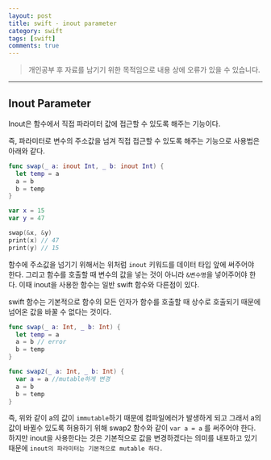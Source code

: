```yaml
---
layout: post
title: swift - inout parameter
category: swift
tags: [swift]
comments: true
---
```


> 개인공부 후 자료를 남기기 위한 목적임으로 내용 상에 오류가 있을 수 있습니다.    

<hr>

## Inout Parameter

Inout은 함수에서 직접 파라미터 값에 접근할 수 있도록 해주는 기능이다.

즉, 파라미터로 변수의 주소값을 넘겨 직접 접근할 수 있도록 해주는 기능으로 사용법은 아래와 같다.

```swift
func swap(_ a: inout Int, _ b: inout Int) {
  let temp = a
  a = b
  b = temp
}

var x = 15
var y = 47

swap(&x, &y)
print(x) // 47
print(y) // 15
```

함수에 주소값을 넘기기 위해서는 위처럼 `inout` 키워드를 데이터 타입 앞에 써주어야 한다. 그리고 함수를 호출할 때 변수의 값을 넣는 것이 아니라 `&변수명`을 넣어주어야 한다. 이때 inout을 사용한 함수는 일반 swift 함수와 다른점이 있다.

swift 함수는 기본적으로 함수의 모든 인자가 함수를 호출할 때 상수로 호출되기 때문에 넘어온 값을 바꿀 수 없다는 것이다.

```swift
func swap(_ a: Int, _ b: Int) {
  let temp = a
  a = b // error
  b = temp
}

func swap2(_ a: Int, _ b: Int) {
  var a = a //mutable하게 변경  
  a = b
  b = temp
}
```

즉, 위와 같이 a의 값이 `immutable`하기 때문에 컴파일에러가 발생하게 되고 그래서 a의 값이 바뀔수 있도록 허용하기 위해 swap2 함수와 같이 `var a = a` 를 써주어야 한다. 하지만 inout을 사용한다는 것은 기본적으로 값을 변경하겠다는 의미를 내포하고 있기 때문에 `inout의 파라미터는 기본적으로 mutable 하다.` 
